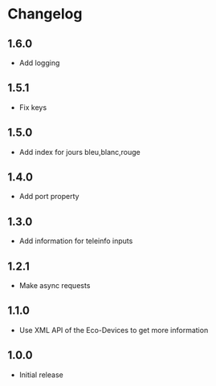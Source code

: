 # Changelog

## 1.6.0

- Add logging

## 1.5.1

- Fix keys

## 1.5.0

- Add index for jours bleu,blanc,rouge

## 1.4.0

- Add port property
  
## 1.3.0

- Add information for teleinfo inputs

## 1.2.1

- Make async requests

## 1.1.0

- Use XML API of the Eco-Devices to get more information

## 1.0.0

- Initial release
